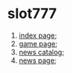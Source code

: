 # slot777

1. [index page](https://thebelko.github.io/slot777/build/index.html);
2. [game page](https://thebelko.github.io/slot777/build/game-page.html);
3. [news catalog](https://thebelko.github.io/slot777/build/news-catalog.html);
4. [news page](https://thebelko.github.io/slot777/build/news-page.html);
